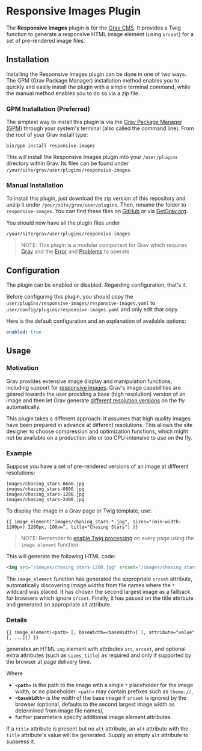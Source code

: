 # Responsive Images Plugin

The **Responsive Images** plugin is for the [Grav CMS](http://github.com/getgrav/grav). It provides a Twig function to generate a responsive HTML image element (using `srcset`) for a set of pre-rendered image files.

## Installation

Installing the Responsive Images plugin can be done in one of two ways. The GPM (Grav Package Manager) installation method enables you to quickly and easily install the plugin with a simple terminal command, while the manual method enables you to do so via a zip file.

### GPM Installation (Preferred)

The simplest way to install this plugin is via the [Grav Package Manager (GPM)](http://learn.getgrav.org/advanced/grav-gpm) through your system's terminal (also called the command line).  From the root of your Grav install type:

    bin/gpm install responsive-images

This will install the Responsive Images plugin into your `/user/plugins` directory within Grav. Its files can be found under `/your/site/grav/user/plugins/responsive-images`.

### Manual Installation

To install this plugin, just download the zip version of this repository and unzip it under `/your/site/grav/user/plugins`. Then, rename the folder to `responsive-images`. You can find these files on [GitHub](https://github.com/OliverO2/grav-plugin-responsive-images) or via [GetGrav.org](http://getgrav.org/downloads/plugins#extras).

You should now have all the plugin files under

    /your/site/grav/user/plugins/responsive-images
	
> NOTE: This plugin is a modular component for Grav which requires [Grav](http://github.com/getgrav/grav) and the [Error](https://github.com/getgrav/grav-plugin-error) and [Problems](https://github.com/getgrav/grav-plugin-problems) to operate.

## Configuration

The plugin can be enabled or disabled. Regarding configuration, that's it.

Before configuring this plugin, you should copy the `user/plugins/responsive-images/responsive-images.yaml` to `user/config/plugins/responsive-images.yaml` and only edit that copy.

Here is the default configuration and an explanation of available options:

```yaml
enabled: true
```

## Usage

### Motivation

Grav provides extensive image display and manipulation functions, including support for [responsive images](https://learn.getgrav.org/content/media#responsive-images).  Grav's image capabilities are geared towards the user providing a base (high resolution) version of an image and then let Grav generate [different resolution versions](https://learn.getgrav.org/content/media#sizes-with-media-queries-using-derivatives) on the fly automatically.

This plugin takes a different approach: It assumes that high quality images have been prepared in advance at different resolutions.  This allows the site designer to choose compression and optimization functions, which might not be available on a production site or too CPU-intensive to use on the fly.

### Example

Suppose you have a set of pre-rendered versions of an image at different resolutions:

```
images/chasing_stars-0600.jpg
images/chasing_stars-0800.jpg
images/chasing_stars-1200.jpg
images/chasing_stars-2400.jpg
```

To display the image in a Grav page or Twig template, use: 
```
{{ image_element("images/chasing_stars-*.jpg", sizes="(min-width: 1200px) 1200px, 100vw", title="Chasing Stars") }}
```

> NOTE: Remember to [enable Twig processing](https://learn.getgrav.org/content/headers#process) on every page using the `image_element` function. 

This will generate the following HTML code:
```html
<img src="/images/chasing_stars-1200.jpg" srcset="/images/chasing_stars-2400.jpg 2400w, /images/chasing_stars-1200.jpg 1200w, /images/chasing_stars-0800.jpg 800w, /images/chasing_stars-0600.jpg 600w" sizes="(min-width: 1200px) 1200px, 100vw" title="Chasing Stars" alt="Chasing Stars">
```

The `image_element` function has generated the appropriate `srcset` attribute, automatically discovering image widths from file names where the `*` wildcard was placed. It has chosen the second largest image as a fallback for browsers which ignore `srcset`. Finally, it has passed on the title attribute and generated an appropriate alt attribute.

### Details

```
{{ image_element(<path> [, baseWidth=<baseWidth>] [, attribute="value" [, ...]]) }}
```

generates an HTML `img` element with attributes `src`, `srcset`, and optional extra attributes (such as `sizes`, `title`) as required and only if supported by the browser at page delivery time.

Where

* **`<path>`** is the path to the image with a single `*` placeholder for the image width, or no placeholder. `<path>` may contain prefixes such as `theme://`,
* **`<baseWidth>`** is the width of the base image if `srcset` is ignored by the browser (optional, defaults to the second largest image width as determined from image file names),
* further parameters specify additional image element attributes.

If a `title` attribute is present but no `alt` attribute, an `alt` attribute with the `title` attribute's value will be generated. Supply an empty `alt` attribute to suppress it.
